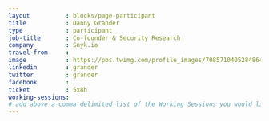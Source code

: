 ```yaml
---
layout          : blocks/page-participant
title           : Danny Grander
type            : participant
job-title       : Co-founder & Security Research
company         : Snyk.io
travel-from     :
image           : https://pbs.twimg.com/profile_images/708571040528486400/fR_OdsPi.jpg
linkedin        : grander
twitter         : grander
facebook        :
ticket          : 5x8h
working-sessions:
# add above a comma delimited list of the Working Sessions you would like to attend (use the session's title)
---
```


<!-- put more details about participant here -->

